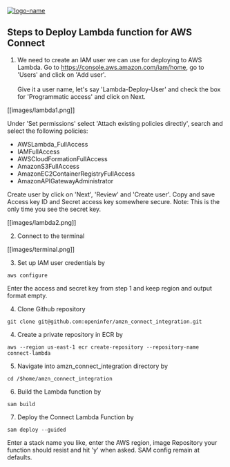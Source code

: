 [![logo-name](https://www.private.id/static_home/images/Private-Identity-Logo-1.png)](https://www.private.id/)

## Steps to Deploy Lambda function for AWS Connect ##

1. We need to create an IAM user we can use for deploying to AWS Lambda. Go to https://console.aws.amazon.com/iam/home, go to 'Users' and click on 'Add user'.<br /><br />
Give it a user name, let's say 'Lambda-Deploy-User' and check the box for 'Programmatic access' and click on Next.

[[images/lambda1.png]]

Under 'Set permissions' select 'Attach existing policies directly', search and select the following policies:
  * AWSLambda_FullAccess
  * IAMFullAccess
  * AWSCloudFormationFullAccess
  * AmazonS3FullAccess
  * AmazonEC2ContainerRegistryFullAccess
  * AmazonAPIGatewayAdministrator

Create user by click on 'Next', 'Review' and 'Create user'.
Copy and save Access key ID and Secret access key somewhere secure. Note: This is the only time you see the secret key.

[[images/lambda2.png]]

2.  Connect to the terminal

[[images/terminal.png]]

3.  Set up IAM user credentials by
  
`aws configure`

Enter the access and secret key from step 1 and keep region and output format empty.

4. Clone Github repository

`git clone git@github.com:openinfer/amzn_connect_integration.git`

4. Create a private repository in ECR by

`aws --region us-east-1 ecr create-repository --repository-name connect-lambda `

5.  Navigate into amzn_connect_integration directory by

`cd /$home/amzn_connect_integration`

6. Build the Lambda function by

`sam build`

7. Deploy the Connect Lambda Function by

`sam deploy --guided`

Enter a stack name you like, enter the AWS region, image Repository your function should resist and hit 'y' when asked. SAM config remain at defaults.
